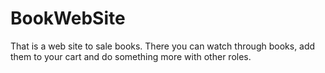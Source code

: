 # BookWebSite
That is a web site to sale books. There you can watch through books, add them to your cart and do something more with other roles.
